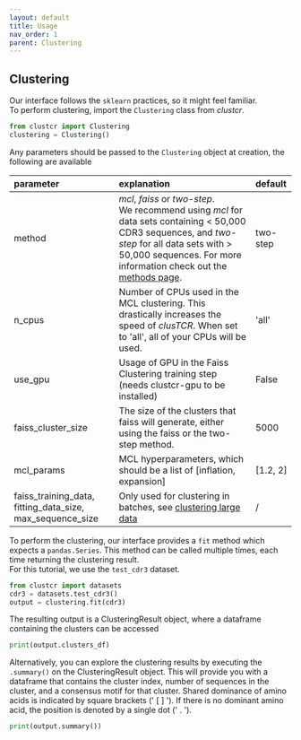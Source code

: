 ```yaml
---
layout: default
title: Usage
nav_order: 1
parent: Clustering
---
```



## Clustering

Our interface follows the `sklearn` practices, so it might feel familiar.  
To perform clustering, import the `Clustering` class from *clustcr*.

```python
from clustcr import Clustering
clustering = Clustering()
```

Any parameters should be passed to the `Clustering` object at creation, the following are available

| parameter | explanation | default |
|:-------------|:------------------|:------|
| method |  *mcl*, *faiss* or *two-step*. <br> We recommend using *mcl* for data sets containing < 50,000 CDR3 sequences, and *two-step* for all data sets with > 50,000 sequences. For more information check out the [methods page](methods). | two-step  |
| n_cpus | Number of CPUs used in the MCL clustering. This drastically increases the speed of *clusTCR*. When set to 'all', all of your CPUs will be used. | 'all'  |
| use_gpu | Usage of GPU in the Faiss Clustering training step (needs clustcr-gpu to be installed) | False |
| faiss_cluster_size | The size of the clusters that faiss will generate, either using the faiss or the two-step method. | 5000 |
| mcl_params | MCL hyperparameters, which should be a list of \[inflation, expansion\] | \[1.2, 2\]  |
| faiss_training_data, fitting_data_size, max_sequence_size | Only used for clustering in batches, see [clustering large data](large-data) | /  |

To perform the clustering, our interface provides a `fit` method which expects a `pandas.Series`.
This method can be called multiple times, each time returning the clustering result.  
For this tutorial, we use the `test_cdr3` dataset.

```python
from clustcr import datasets
cdr3 = datasets.test_cdr3()
output = clustering.fit(cdr3)
```

The resulting output is a ClusteringResult object, where a dataframe containing the clusters can be accessed 

```python
print(output.clusters_df)
```

Alternatively, you can explore the clustering results by executing the `.summary()` on the ClusteringResult object. This will provide you with a dataframe that contains the cluster index, number of sequences in the cluster, and a consensus motif for that cluster. Shared dominance of amino acids is indicated by square brackets (' [ ] ').  If there is no dominant amino acid, the position is denoted by a single dot (' . ').

```python
print(output.summary())
```

